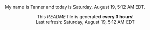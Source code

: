 My name is Tanner and today is Saturday, August 19, 5:12 AM EDT.

<p align="center">This <i>README</i> file is generated <b>every 3 hours</b>!</br>Last refresh: Saturday, August 19, 5:12 AM EDT<br /></p>
